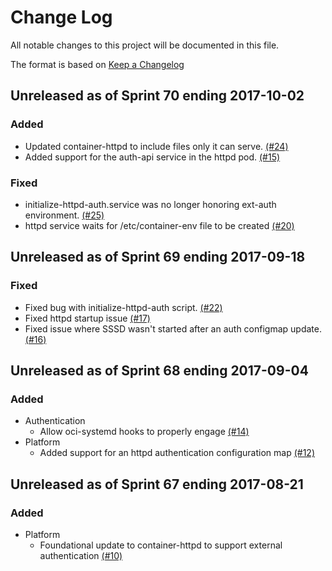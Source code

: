 # Change Log

All notable changes to this project will be documented in this file.

The format is based on [Keep a Changelog](http://keepachangelog.com/en/1.0.0/)


## Unreleased as of Sprint 70 ending 2017-10-02

### Added
- Updated container-httpd to include files only it can serve. [(#24)](https://github.com/ManageIQ/container-httpd/pull/24)
- Added support for the auth-api service in the httpd pod. [(#15)](https://github.com/ManageIQ/container-httpd/pull/15)

### Fixed
- initialize-httpd-auth.service was no longer honoring ext-auth environment. [(#25)](https://github.com/ManageIQ/container-httpd/pull/25)
- httpd service waits for /etc/container-env file to be created [(#20)](https://github.com/ManageIQ/container-httpd/pull/20)

## Unreleased as of Sprint 69 ending 2017-09-18

### Fixed
- Fixed bug with initialize-httpd-auth script. [(#22)](https://github.com/ManageIQ/container-httpd/pull/22)
- Fixed httpd startup issue [(#17)](https://github.com/ManageIQ/container-httpd/pull/17)
- Fixed issue where SSSD wasn't started after an auth configmap update. [(#16)](https://github.com/ManageIQ/container-httpd/pull/16)

## Unreleased as of Sprint 68 ending 2017-09-04

### Added
- Authentication
  - Allow oci-systemd hooks to properly engage [(#14)](https://github.com/ManageIQ/container-httpd/pull/14)
- Platform
  - Added support for an httpd authentication configuration map [(#12)](https://github.com/ManageIQ/container-httpd/pull/12)

## Unreleased as of Sprint 67 ending 2017-08-21

### Added
- Platform
  - Foundational update to container-httpd to support external authentication [(#10)](https://github.com/ManageIQ/container-httpd/pull/10)
